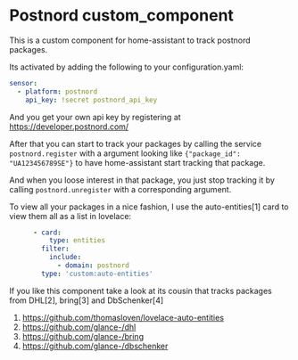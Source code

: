 Postnord custom_component
=========================

This is a custom component for home-assistant to track postnord packages.

Its activated by adding the following to your configuration.yaml:
```yaml
sensor:
  - platform: postnord
    api_key: !secret postnord_api_key
```
And you get your own api key by registering at https://developer.postnord.com/


After that you can start to track your packages by calling the service
`postnord.register`  with a argument looking like
`{"package_id": "UA123456789SE"}` to have home-assistant start tracking
that package.

And when you loose interest in that package, you just stop tracking it by
calling `postnord.unregister` with a corresponding argument.


To view all your packages in a nice fashion, I use the auto-entities[1]
card to view them all as a list in lovelace:
```yaml
      - card:
          type: entities
        filter:
          include:
            - domain: postnord
        type: 'custom:auto-entities'
```

If you like this component take a look at its cousin that tracks packages
from DHL[2], bring[3] and DbSchenker[4]


1. https://github.com/thomasloven/lovelace-auto-entities
2. https://github.com/glance-/dhl
3. https://github.com/glance-/bring
4. https://github.com/glance-/dbschenker
